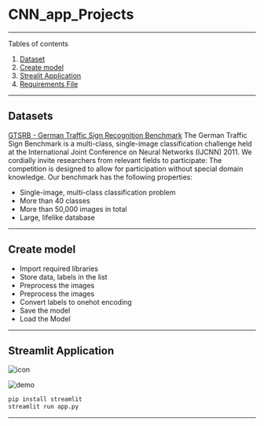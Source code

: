 # CNN_app_Projects
*******
Tables of contents  
 1. [Dataset](#data)
 2. [Create model](#Create_model)
 3. [Strealit Application](#app)
 4. [Requirements File](#file)

*******

<div id='data'/>  

## Datasets
[GTSRB - German Traffic Sign Recognition Benchmark](https://www.kaggle.com/datasets/meowmeowmeowmeowmeow/gtsrb-german-traffic-sign)
The German Traffic Sign Benchmark is a multi-class, single-image classification challenge held at the International Joint Conference on Neural Networks (IJCNN) 2011. We cordially invite researchers from relevant fields to participate: The competition is designed to allow for participation without special domain knowledge. Our benchmark has the following properties:

+ Single-image, multi-class classification problem
+ More than 40 classes
+ More than 50,000 images in total
+ Large, lifelike database

********



<div id='Create_model'/>

##  Create model 
+ Import required libraries
+ Store data, labels in the list
+ Preprocess the images
+ Preprocess the images
+ Convert labels to onehot encoding
+ Save the model
+ Load the Model


*********

<div id='app'/>

## Streamlit Application

![icon](https://user-images.githubusercontent.com/65721811/206149497-5f2cdde5-f4bd-4ebf-9421-ac673793cfa1.png)

![demo](https://user-images.githubusercontent.com/65721811/206151805-17c2b562-f84e-4db1-9611-debc524c9fb2.png)

```bash
pip install streamlit
streamlit run app.py
```


*************
